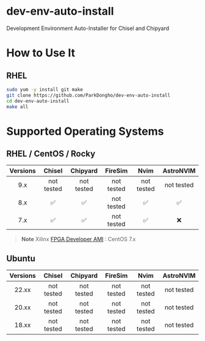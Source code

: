 dev-env-auto-install
===
Development Environment Auto-Installer for Chisel and Chipyard

# How to Use It
## RHEL 
```bash
sudo yum -y install git make
git clone https://github.com/ParkDongho/dev-env-auto-install
cd dev-env-auto-install
make all
```


# Supported Operating Systems
## RHEL / CentOS / Rocky

| Versions |   Chisel   |  Chipyard  |  FireSim   |    Nvim    | AstroNVIM  |
|:--------:|:----------:|:----------:|:----------:|:----------:|:----------:|
|   9.x    | not tested | not tested | not tested | not tested | not tested |
|   8.x    |     ✅      |     ✅     | not tested |     ✅     |     ✅     |
|   7.x    |     ✅      |     ✅     | not tested |     ✅     |     ❌     |



> **Note**
> Xilinx [FPGA Developer AMI](https://aws.amazon.com/marketplace/pp/prodview-gimv3gqbpe57k) : CentOS 7.x

## Ubuntu
| Versions |   Chisel   |  Chipyard  |  FireSim   |    Nvim    | AstroNVIM  |
|:--------:|:----------:|:----------:|:----------:|:----------:|:----------:|
|  22.xx   | not tested | not tested | not tested | not tested | not tested |
|  20.xx   | not tested | not tested | not tested | not tested | not tested |
|  18.xx   | not tested | not tested | not tested | not tested | not tested |
